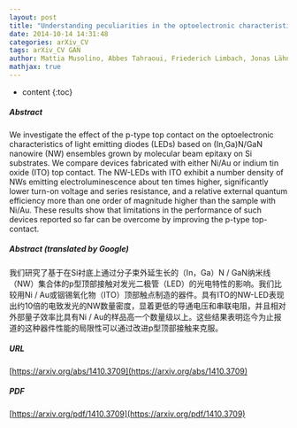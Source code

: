 ```yaml
---
layout: post
title: "Understanding peculiarities in the optoelectronic characteristics of light emitting diodes based on N/GaN nanowires"
date: 2014-10-14 14:31:48
categories: arXiv_CV
tags: arXiv_CV GAN
author: Mattia Musolino, Abbes Tahraoui, Friederich Limbach, Jonas Lähnemann, Uwe Jahn, Oliver Brandt, Lutz Geelhaar, Henning Riechert
mathjax: true
---
```


* content
{:toc}

##### Abstract
We investigate the effect of the p-type top contact on the optoelectronic characteristics of light emitting diodes (LEDs) based on (In,Ga)N/GaN nanowire (NW) ensembles grown by molecular beam epitaxy on Si substrates. We compare devices fabricated with either Ni/Au or indium tin oxide (ITO) top contact. The NW-LEDs with ITO exhibit a number density of NWs emitting electroluminescence about ten times higher, significantly lower turn-on voltage and series resistance, and a relative external quantum efficiency more than one order of magnitude higher than the sample with Ni/Au. These results show that limitations in the performance of such devices reported so far can be overcome by improving the p-type top-contact.

##### Abstract (translated by Google)
我们研究了基于在Si衬底上通过分子束外延生长的（In，Ga）N / GaN纳米线（NW）集合体的p型顶部接触对发光二极管（LED）的光电特性的影响。我们比较用Ni / Au或铟锡氧化物（ITO）顶部触点制造的器件。具有ITO的NW-LED表现出约10倍的电致发光的NW数量密度，显着更低的导通电压和串联电阻，并且相对外部量子效率比具有Ni / Au的样品高一个数量级以上。这些结果表明迄今为止报道的这种器件性能的局限性可以通过改进p型顶部接触来克服。

##### URL
[https://arxiv.org/abs/1410.3709](https://arxiv.org/abs/1410.3709)

##### PDF
[https://arxiv.org/pdf/1410.3709](https://arxiv.org/pdf/1410.3709)


